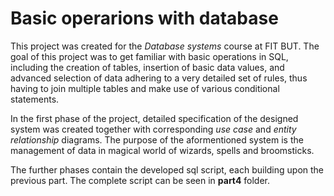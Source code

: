 # Basic operarions with database

This project was created for the *Database systems* course at FIT BUT. 
The goal of this project was to get familiar with basic operations in SQL, including the creation of tables,
insertion of basic data values, and advanced selection of data adhering to a very detailed set of rules, thus
having to join multiple tables and make use of various conditional statements.

In the first phase of the project, detailed specification of the designed system was created together with
corresponding *use case* and *entity relationship* diagrams. The purpose of the aformentioned system is the 
management of data in magical world of wizards, spells and broomsticks.

The further phases contain the developed sql script, each building upon the previous part. 
The complete script can be seen in **part4** folder.

